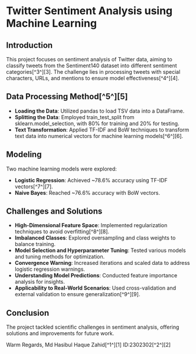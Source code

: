 # Twitter Sentiment Analysis using Machine Learning

## Introduction
This project focuses on sentiment analysis of Twitter data, aiming to classify tweets from the Sentiment140 dataset into different sentiment categories[^3^][3]. The challenge lies in processing tweets with special characters, URLs, and mentions to ensure model effectiveness[^4^][4].

## Data Processing Method[^5^][5]
- **Loading the Data**: Utilized pandas to load TSV data into a DataFrame.
- **Splitting the Data**: Employed train_test_split from sklearn.model_selection, with 80% for training and 20% for testing.
- **Text Transformation**: Applied TF-IDF and BoW techniques to transform text data into numerical vectors for machine learning models[^6^][6].

## Modeling
Two machine learning models were explored:
- **Logistic Regression**: Achieved ~78.6% accuracy using TF-IDF vectors[^7^][7].
- **Naive Bayes**: Reached ~76.6% accuracy with BoW vectors.

## Challenges and Solutions
- **High-Dimensional Feature Space**: Implemented regularization techniques to avoid overfitting[^8^][8].
- **Imbalanced Classes**: Explored oversampling and class weights to balance training.
- **Model Selection and Hyperparameter Tuning**: Tested various models and tuning methods for optimization.
- **Convergence Warning**: Increased iterations and scaled data to address logistic regression warnings.
- **Understanding Model Predictions**: Conducted feature importance analysis for insights.
- **Applicability to Real-World Scenarios**: Used cross-validation and external validation to ensure generalization[^9^][9].

## Conclusion
The project tackled scientific challenges in sentiment analysis, offering solutions and improvements for future work.

Warm Regards,
Md Hasibul Haque Zahid[^1^][1]
ID:2302302[^2^][2]
